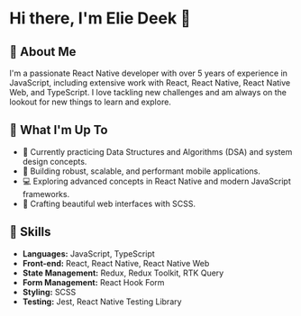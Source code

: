 # Hi there, I'm Elie Deek 👋

## 🚀 About Me

I'm a passionate React Native developer with over 5 years of experience in JavaScript, including extensive work with React, React Native, React Native Web, and TypeScript. I love tackling new challenges and am always on the lookout for new things to learn and explore.

## 🔭 What I'm Up To

- 🌱 Currently practicing Data Structures and Algorithms (DSA) and system design concepts.
- 🔧 Building robust, scalable, and performant mobile applications.
- 💻 Exploring advanced concepts in React Native and modern JavaScript frameworks.
- 🎨 Crafting beautiful web interfaces with SCSS.

## 💼 Skills

- **Languages:** JavaScript, TypeScript
- **Front-end:** React, React Native, React Native Web
- **State Management:** Redux, Redux Toolkit, RTK Query
- **Form Management:** React Hook Form
- **Styling:** SCSS
- **Testing:** Jest, React Native Testing Library
